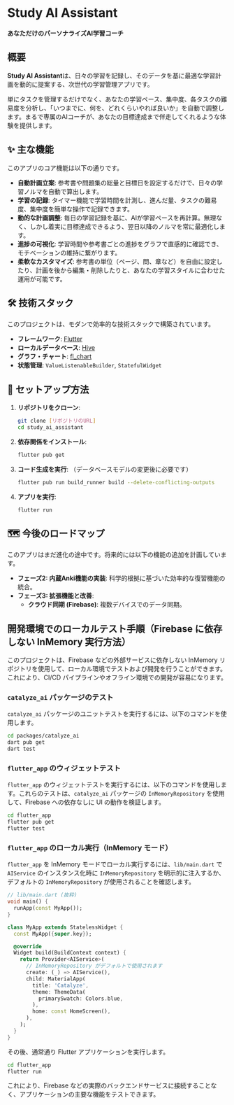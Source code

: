 # Study AI Assistant

**あなただけのパーソナライズAI学習コーチ**


## 概要

**Study AI Assistant**は、日々の学習を記録し、そのデータを基に最適な学習計画を動的に提案する、次世代の学習管理アプリです。

単にタスクを管理するだけでなく、あなたの学習ペース、集中度、各タスクの難易度を分析し、「いつまでに、何を、どれくらいやれば良いか」を自動で調整します。まるで専属のAIコーチが、あなたの目標達成まで伴走してくれるような体験を提供します。

## ✨ 主な機能

このアプリのコア機能は以下の通りです。

* **自動計画立案**: 参考書や問題集の総量と目標日を設定するだけで、日々の学習ノルマを自動で算出します。
* **学習の記録**: タイマー機能で学習時間を計測し、進んだ量、タスクの難易度、集中度を簡単な操作で記録できます。
* **動的な計画調整**: 毎日の学習記録を基に、AIが学習ペースを再計算。無理なく、しかし着実に目標達成できるよう、翌日以降のノルマを常に最適化します。
* **進捗の可視化**: 学習時間や参考書ごとの進捗をグラフで直感的に確認でき、モチベーションの維持に繋がります。
* **柔軟なカスタマイズ**: 参考書の単位（ページ、問、章など）を自由に設定したり、計画を後から編集・削除したりと、あなたの学習スタイルに合わせた運用が可能です。

## 🛠️ 技術スタック

このプロジェクトは、モダンで効率的な技術スタックで構築されています。

* **フレームワーク**: [Flutter](https://flutter.dev/)
* **ローカルデータベース**: [Hive](https://pub.dev/packages/hive)
* **グラフ・チャート**: [fl_chart](https://pub.dev/packages/fl_chart)
* **状態管理**: `ValueListenableBuilder`, `StatefulWidget`

## 🚀 セットアップ方法

1.  **リポジトリをクローン**:
    ```bash
    git clone [リポジトリのURL]
    cd study_ai_assistant
    ```

2.  **依存関係をインストール**:
    ```bash
    flutter pub get
    ```

3.  **コード生成を実行**:
    （データベースモデルの変更後に必要です）
    ```bash
    flutter pub run build_runner build --delete-conflicting-outputs
    ```

4.  **アプリを実行**:
    ```bash
    flutter run
    ```

## 🗺️ 今後のロードマップ

このアプリはまだ進化の途中です。将来的には以下の機能の追加を計画しています。

* **フェーズ2: 内蔵Anki機能の実装**: 科学的根拠に基づいた効率的な復習機能の統合。
* **フェーズ3: 拡張機能と改善**:
    * **クラウド同期 (Firebase)**: 複数デバイスでのデータ同期。

## 開発環境でのローカルテスト手順（Firebase に依存しない InMemory 実行方法）

このプロジェクトは、Firebase などの外部サービスに依存しない InMemory リポジトリを使用して、ローカル環境でテストおよび開発を行うことができます。これにより、CI/CD パイプラインやオフライン環境での開発が容易になります。

### `catalyze_ai` パッケージのテスト

`catalyze_ai` パッケージのユニットテストを実行するには、以下のコマンドを使用します。

```bash
cd packages/catalyze_ai
dart pub get
dart test
```

### `flutter_app` のウィジェットテスト

`flutter_app` のウィジェットテストを実行するには、以下のコマンドを使用します。これらのテストは、`catalyze_ai` パッケージの `InMemoryRepository` を使用して、Firebase への依存なしに UI の動作を検証します。

```bash
cd flutter_app
flutter pub get
flutter test
```

### `flutter_app` のローカル実行（InMemory モード）

`flutter_app` を InMemory モードでローカル実行するには、`lib/main.dart` で `AIService` のインスタンス化時に `InMemoryRepository` を明示的に注入するか、デフォルトの `InMemoryRepository` が使用されることを確認します。

```dart
// lib/main.dart (抜粋)
void main() {
  runApp(const MyApp());
}

class MyApp extends StatelessWidget {
  const MyApp({super.key});

  @override
  Widget build(BuildContext context) {
    return Provider<AIService>(
      // InMemoryRepository がデフォルトで使用されます
      create: (_) => AIService(),
      child: MaterialApp(
        title: 'Catalyze',
        theme: ThemeData(
          primarySwatch: Colors.blue,
        ),
        home: const HomeScreen(),
      ),
    );
  }
}
```

その後、通常通り Flutter アプリケーションを実行します。

```bash
cd flutter_app
flutter run
```

これにより、Firebase などの実際のバックエンドサービスに接続することなく、アプリケーションの主要な機能をテストできます。